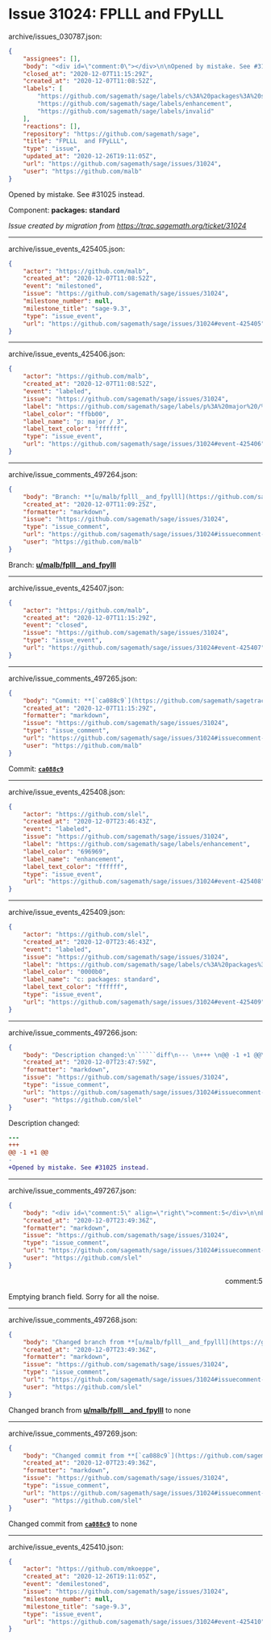 # Issue 31024: FPLLL  and FPyLLL

archive/issues_030787.json:
```json
{
    "assignees": [],
    "body": "<div id=\"comment:0\"></div>\n\nOpened by mistake. See #31025 instead.\n\nComponent: **packages: standard**\n\n_Issue created by migration from https://trac.sagemath.org/ticket/31024_\n\n",
    "closed_at": "2020-12-07T11:15:29Z",
    "created_at": "2020-12-07T11:08:52Z",
    "labels": [
        "https://github.com/sagemath/sage/labels/c%3A%20packages%3A%20standard",
        "https://github.com/sagemath/sage/labels/enhancement",
        "https://github.com/sagemath/sage/labels/invalid"
    ],
    "reactions": [],
    "repository": "https://github.com/sagemath/sage",
    "title": "FPLLL  and FPyLLL",
    "type": "issue",
    "updated_at": "2020-12-26T19:11:05Z",
    "url": "https://github.com/sagemath/sage/issues/31024",
    "user": "https://github.com/malb"
}
```
<div id="comment:0"></div>

Opened by mistake. See #31025 instead.

Component: **packages: standard**

_Issue created by migration from https://trac.sagemath.org/ticket/31024_





---

archive/issue_events_425405.json:
```json
{
    "actor": "https://github.com/malb",
    "created_at": "2020-12-07T11:08:52Z",
    "event": "milestoned",
    "issue": "https://github.com/sagemath/sage/issues/31024",
    "milestone_number": null,
    "milestone_title": "sage-9.3",
    "type": "issue_event",
    "url": "https://github.com/sagemath/sage/issues/31024#event-425405"
}
```



---

archive/issue_events_425406.json:
```json
{
    "actor": "https://github.com/malb",
    "created_at": "2020-12-07T11:08:52Z",
    "event": "labeled",
    "issue": "https://github.com/sagemath/sage/issues/31024",
    "label": "https://github.com/sagemath/sage/labels/p%3A%20major%20/%203",
    "label_color": "ffbb00",
    "label_name": "p: major / 3",
    "label_text_color": "ffffff",
    "type": "issue_event",
    "url": "https://github.com/sagemath/sage/issues/31024#event-425406"
}
```



---

archive/issue_comments_497264.json:
```json
{
    "body": "Branch: **[u/malb/fplll__and_fpylll](https://github.com/sagemath/sagetrac-mirror/tree/u/malb/fplll__and_fpylll)**",
    "created_at": "2020-12-07T11:09:25Z",
    "formatter": "markdown",
    "issue": "https://github.com/sagemath/sage/issues/31024",
    "type": "issue_comment",
    "url": "https://github.com/sagemath/sage/issues/31024#issuecomment-497264",
    "user": "https://github.com/malb"
}
```

Branch: **[u/malb/fplll__and_fpylll](https://github.com/sagemath/sagetrac-mirror/tree/u/malb/fplll__and_fpylll)**



---

archive/issue_events_425407.json:
```json
{
    "actor": "https://github.com/malb",
    "created_at": "2020-12-07T11:15:29Z",
    "event": "closed",
    "issue": "https://github.com/sagemath/sage/issues/31024",
    "type": "issue_event",
    "url": "https://github.com/sagemath/sage/issues/31024#event-425407"
}
```



---

archive/issue_comments_497265.json:
```json
{
    "body": "Commit: **[`ca088c9`](https://github.com/sagemath/sagetrac-mirror/commit/ca088c9c9326542accea1f878e791b82cb37a3e1)**",
    "created_at": "2020-12-07T11:15:29Z",
    "formatter": "markdown",
    "issue": "https://github.com/sagemath/sage/issues/31024",
    "type": "issue_comment",
    "url": "https://github.com/sagemath/sage/issues/31024#issuecomment-497265",
    "user": "https://github.com/malb"
}
```

Commit: **[`ca088c9`](https://github.com/sagemath/sagetrac-mirror/commit/ca088c9c9326542accea1f878e791b82cb37a3e1)**



---

archive/issue_events_425408.json:
```json
{
    "actor": "https://github.com/slel",
    "created_at": "2020-12-07T23:46:43Z",
    "event": "labeled",
    "issue": "https://github.com/sagemath/sage/issues/31024",
    "label": "https://github.com/sagemath/sage/labels/enhancement",
    "label_color": "696969",
    "label_name": "enhancement",
    "label_text_color": "ffffff",
    "type": "issue_event",
    "url": "https://github.com/sagemath/sage/issues/31024#event-425408"
}
```



---

archive/issue_events_425409.json:
```json
{
    "actor": "https://github.com/slel",
    "created_at": "2020-12-07T23:46:43Z",
    "event": "labeled",
    "issue": "https://github.com/sagemath/sage/issues/31024",
    "label": "https://github.com/sagemath/sage/labels/c%3A%20packages%3A%20standard",
    "label_color": "0000b0",
    "label_name": "c: packages: standard",
    "label_text_color": "ffffff",
    "type": "issue_event",
    "url": "https://github.com/sagemath/sage/issues/31024#event-425409"
}
```



---

archive/issue_comments_497266.json:
```json
{
    "body": "Description changed:\n``````diff\n--- \n+++ \n@@ -1 +1 @@\n-\n+Opened by mistake. See #31025 instead.\n``````\n",
    "created_at": "2020-12-07T23:47:59Z",
    "formatter": "markdown",
    "issue": "https://github.com/sagemath/sage/issues/31024",
    "type": "issue_comment",
    "url": "https://github.com/sagemath/sage/issues/31024#issuecomment-497266",
    "user": "https://github.com/slel"
}
```

Description changed:
``````diff
--- 
+++ 
@@ -1 +1 @@
-
+Opened by mistake. See #31025 instead.
``````




---

archive/issue_comments_497267.json:
```json
{
    "body": "<div id=\"comment:5\" align=\"right\">comment:5</div>\n\nEmptying branch field. Sorry for all the noise.",
    "created_at": "2020-12-07T23:49:36Z",
    "formatter": "markdown",
    "issue": "https://github.com/sagemath/sage/issues/31024",
    "type": "issue_comment",
    "url": "https://github.com/sagemath/sage/issues/31024#issuecomment-497267",
    "user": "https://github.com/slel"
}
```

<div id="comment:5" align="right">comment:5</div>

Emptying branch field. Sorry for all the noise.



---

archive/issue_comments_497268.json:
```json
{
    "body": "Changed branch from **[u/malb/fplll__and_fpylll](https://github.com/sagemath/sagetrac-mirror/tree/u/malb/fplll__and_fpylll)** to none",
    "created_at": "2020-12-07T23:49:36Z",
    "formatter": "markdown",
    "issue": "https://github.com/sagemath/sage/issues/31024",
    "type": "issue_comment",
    "url": "https://github.com/sagemath/sage/issues/31024#issuecomment-497268",
    "user": "https://github.com/slel"
}
```

Changed branch from **[u/malb/fplll__and_fpylll](https://github.com/sagemath/sagetrac-mirror/tree/u/malb/fplll__and_fpylll)** to none



---

archive/issue_comments_497269.json:
```json
{
    "body": "Changed commit from **[`ca088c9`](https://github.com/sagemath/sagetrac-mirror/commit/ca088c9c9326542accea1f878e791b82cb37a3e1)** to none",
    "created_at": "2020-12-07T23:49:36Z",
    "formatter": "markdown",
    "issue": "https://github.com/sagemath/sage/issues/31024",
    "type": "issue_comment",
    "url": "https://github.com/sagemath/sage/issues/31024#issuecomment-497269",
    "user": "https://github.com/slel"
}
```

Changed commit from **[`ca088c9`](https://github.com/sagemath/sagetrac-mirror/commit/ca088c9c9326542accea1f878e791b82cb37a3e1)** to none



---

archive/issue_events_425410.json:
```json
{
    "actor": "https://github.com/mkoeppe",
    "created_at": "2020-12-26T19:11:05Z",
    "event": "demilestoned",
    "issue": "https://github.com/sagemath/sage/issues/31024",
    "milestone_number": null,
    "milestone_title": "sage-9.3",
    "type": "issue_event",
    "url": "https://github.com/sagemath/sage/issues/31024#event-425410"
}
```
